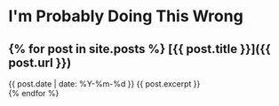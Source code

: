 # I'm Probably Doing This Wrong
{% for post in site.posts %}
[{{ post.title }}]({{ post.url }})  
----------------------------------
{{ post.date | date: %Y-%m-%d }}
{{ post.excerpt }}  
{% endfor %}